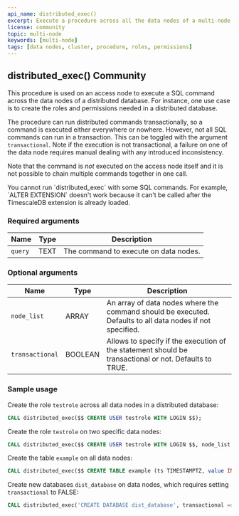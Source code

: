 ```yaml
---
api_name: distributed_exec()
excerpt: Execute a procedure across all the data nodes of a multi-node cluster
license: community
topic: multi-node
keywords: [multi-node]
tags: [data nodes, cluster, procedure, roles, permissions]
---
```


## distributed_exec() <tag type="community">Community</tag>

This procedure is used on an access node to execute a SQL command
across the data nodes of a distributed database. For instance, one use
case is to create the roles and permissions needed in a distributed
database.

The procedure can run distributed commands transactionally, so a command
is executed either everywhere or nowhere. However, not all SQL commands can run in a
transaction. This can be toggled with the argument `transactional`. Note if the execution
is not transactional, a failure on one of the data node requires manual dealing with
any introduced inconsistency.

Note that the command is _not_ executed on the access node itself and
it is not possible to chain multiple commands together in one call.

<highlight type="important">
You cannot run `distributed_exec` with some SQL commands. For example, `ALTER
EXTENSION` doesn't work because it can't be called after the TimescaleDB
extension is already loaded.
</highlight>

### Required arguments

|Name|Type|Description|
|---|---|---|
| `query` | TEXT | The command to execute on data nodes. |

### Optional arguments

|Name|Type|Description|
|---|---|---|
| `node_list` | ARRAY | An array of data nodes where the command should be executed. Defaults to all data nodes if not specified. |
| `transactional` | BOOLEAN | Allows to specify if the execution of the statement should be transactional or not. Defaults to TRUE. |

### Sample usage

Create the role `testrole` across all data nodes in a distributed database:

```sql
CALL distributed_exec($$ CREATE USER testrole WITH LOGIN $$);
```

Create the role `testrole` on two specific data nodes:

```sql
CALL distributed_exec($$ CREATE USER testrole WITH LOGIN $$, node_list => '{ "dn1", "dn2" }');
```

Create the table `example` on all data nodes:

```sql
CALL distributed_exec($$ CREATE TABLE example (ts TIMESTAMPTZ, value INTEGER) $$);
```

Create new databases `dist_database` on data nodes, which requires setting
`transactional` to FALSE:

```sql
CALL distributed_exec('CREATE DATABASE dist_database', transactional => FALSE);
```
